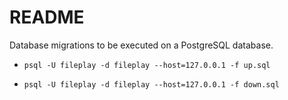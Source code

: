# README

Database migrations to be executed on a PostgreSQL database.

- `psql -U fileplay -d fileplay --host=127.0.0.1 -f up.sql`

- `psql -U fileplay -d fileplay --host=127.0.0.1 -f down.sql`
